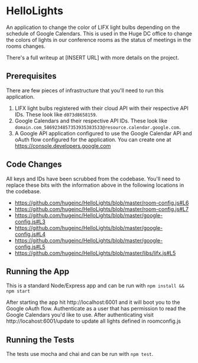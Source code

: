 # HelloLights

An application to change the color of LIFX light bulbs depending on the schedule of Google Calendars. This is used in the Huge DC office to change the colors of lights in our conference rooms as the status of meetings in the rooms changes.

There's a full writeup at [INSERT URL] with more details on the project.

## Prerequisites
There are few pieces of infrastructure that you'll need to run this application.

1. LIFX light bulbs registered with their cloud API with their respective API IDs. These look like `d073d8658159`.
2. Google Calendars and their respective API IDs. These look like `domain.com_5869234857353935383533@resource.calendar.google.com`.
3. A Google API application configured to use the Google Calendar API and oAuth flow configured for the application. You can create one at https://console.developers.google.com

## Code Changes
All keys and IDs have been scrubbed from the codebase. You'll need to replace these bits with the information above in the following locations in the codebase.
* https://github.com/hugeinc/HelloLights/blob/master/room-config.js#L6
* https://github.com/hugeinc/HelloLights/blob/master/room-config.js#L7
* https://github.com/hugeinc/HelloLights/blob/master/google-config.js#L3
* https://github.com/hugeinc/HelloLights/blob/master/google-config.js#L4
* https://github.com/hugeinc/HelloLights/blob/master/google-config.js#L5
* https://github.com/hugeinc/HelloLights/blob/master/libs/lifx.js#L5

## Running the App
This is a standard Node/Express app and can be run with `npm install && npm start`

After starting the app hit http://localhost:6001 and it will boot you to the Google oAuth flow. Authenticate as a user that has permission to read the Google Calendars you'd like to use. After authenticating visit http://locahost:6001/update to update all lights defined in roomconfig.js

## Running the Tests
The tests use mocha and chai and can be run with `npm test`.

